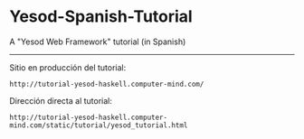 Yesod-Spanish-Tutorial
======================

  A "Yesod Web Framework" tutorial (in Spanish)

-----------------------------------------------




  Sitio en producción del tutorial:

    http://tutorial-yesod-haskell.computer-mind.com/

  Dirección directa al tutorial:

    http://tutorial-yesod-haskell.computer-mind.com/static/tutorial/yesod_tutorial.html
